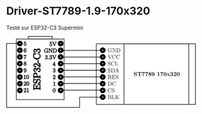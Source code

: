 # Driver-ST7789-1.9-170x320
Testé sur ESP32-C3 Supermini

<p align="center">
  <img src="./branchement.png" width="800">
<p/>

